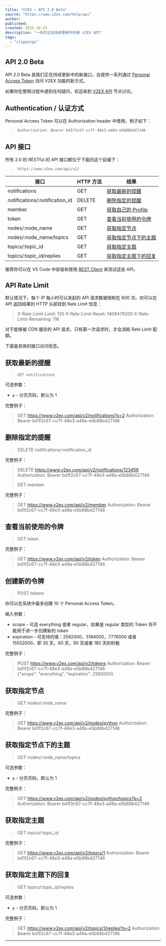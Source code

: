 ```yaml
---
title: "V2EX › API 2.0 Beta"
source: "https://www.v2ex.com/help/api"
author:
published:
created: 2025-10-23
description: "一系列正在持续更新中的新 V2EX API"
tags:
  - "clippings"
---
```

## API 2.0 Beta

API 2.0 Beta 是我们正在持续更新中的新接口，会提供一系列通过 [Personal Access Token](https://www.v2ex.com/help/personal-access-token) 访问 V2EX 功能的新方式。

如果你在使用过程中遇到任何疑问，欢迎来到 [V2EX API](https://www.v2ex.com/go/v2exapi) 节点讨论。

## Authentication / 认证方式

Personal Access Token 可以在 Authorization header 中使用，例子如下：

> `Authorization: Bearer bd1f2c67-cc7f-48e3-a48a-e5b88b427146`

## API 接口

所有 2.0 的 RESTful 的 API 接口都位于下面的这个前缀下：

> `https://www.v2ex.com/api/v2/`

| 接口 | HTTP 方法 | 结果 |
| --- | --- | --- |
| notifications | GET | [获取最新的提醒](https://www.v2ex.com/help/#latest-notifications) |
| notifications/:notification\_id | DELETE | [删除指定的提醒](https://www.v2ex.com/help/#delete-notification) |
| member | GET | [获取自己的 Profile](https://www.v2ex.com/help/#my-profile) |
| token | GET | [查看当前使用的令牌](https://www.v2ex.com/help/#current-token) |
| nodes/:node\_name | GET | [获取指定节点](https://www.v2ex.com/help/#get-node) |
| nodes/:node\_name/topics | GET | [获取指定节点下的主题](https://www.v2ex.com/help/#get-node-topics) |
| topics/:topic\_id | GET | [获取指定主题](https://www.v2ex.com/help/#get-topic) |
| topics/:topic\_id/replies | GET | [获取指定主题下的回复](https://www.v2ex.com/help/#get-topic-replies) |

推荐你可以在 VS Code 中安装和使用 [REST Client](https://marketplace.visualstudio.com/items?itemName=humao.rest-client) 来测试这些 API。

## API Rate Limit

默认情况下，每个 IP 每小时可以发起的 API 请求数被限制在 600 次。你可以在 API 返回结果的 HTTP 头部找到 Rate Limit 信息：

> X-Rate-Limit-Limit: 120 
> X-Rate-Limit-Reset: 1409479200 
> X-Rate-Limit-Remaining: 116

对于能够被 CDN 缓存的 API 请求，只有第一次请求时，才会消耗 Rate Limit 配额。

下面是具体的接口访问信息。

## 获取最新的提醒

> `GET notifications`

可选参数：

- `p` - 分页页码，默认为 1

完整例子：

> GET https://www.v2ex.com/api/v2/notifications?p=2 
> Authorization: Bearer bd1f2c67-cc7f-48e3-a48a-e5b88b427146

## 删除指定的提醒

> DELETE notifications/:notification_id

完整例子：

> DELETE https://www.v2ex.com/api/v2/notifications/123456 
> Authorization: Bearer bd1f2c67-cc7f-48e3-a48a-e5b88b427146

> GET member

完整例子：

> GET https://www.v2ex.com/api/v2/member 
> Authorization: Bearer bd1f2c67-cc7f-48e3-a48a-e5b88b427146

## 查看当前使用的令牌

> GET token

完整例子：

> GET https://www.v2ex.com/api/v2/token 
> Authorization: Bearer bd1f2c67-cc7f-48e3-a48a-e5b88b427146

## 创建新的令牌

> POST tokens

你可以在系统中最多创建 10 个 Personal Access Token。

输入参数：

- scope - 可选 everything 或者 regular，如果是 regular 类型的 Token 将不能用于进一步创建新的 token
- expiration - 可支持的值：2592000，5184000，7776000 或者 15552000，即 30 天，60 天，90 天或者 180 天的秒数

完整例子：

> POST https://www.v2ex.com/api/v2/tokens 
> Authorization: Bearer bd1f2c67-cc7f-48e3-a48a-e5b88b427146  
> {"scope": "everything", "expiration": 2592000} 

## 获取指定节点

> GET nodes/:node_name

完整例子：

> GET https://www.v2ex.com/api/v2/nodes/python 
> Authorization: Bearer bd1f2c67-cc7f-48e3-a48a-e5b88b427146

## 获取指定节点下的主题

> GET nodes/:node_name/topics

可选参数：

- `p` - 分页页码，默认为 1

完整例子：

> GET https://www.v2ex.com/api/v2/nodes/python/topics?p=2 
> Authorization: Bearer bd1f2c67-cc7f-48e3-a48a-e5b88b427146 

## 获取指定主题

> GET topics/:topic_id

完整例子：

> GET https://www.v2ex.com/api/v2/topics/1 
> Authorization: Bearer bd1f2c67-cc7f-48e3-a48a-e5b88b427146

## 获取指定主题下的回复

> GET topics/:topic_id/replies

可选参数：

- `p` - 分页页码，默认为 1

完整例子：

> GET https://www.v2ex.com/api/v2/topics/1/replies?p=2 
> Authorization: Bearer bd1f2c67-cc7f-48e3-a48a-e5b88b427146

---
